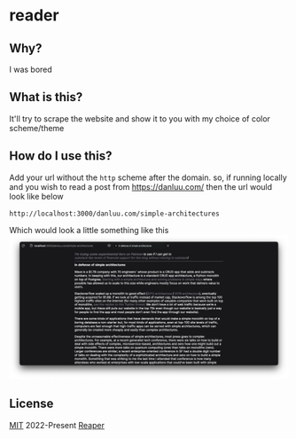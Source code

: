 # reader

## Why?

I was bored

## What is this?

It'll try to scrape the website and show it to you with
my choice of color scheme/theme

## How do I use this?

Add your url without the `http` scheme after the domain.
so, if running locally and you wish to read a post from https://danluu.com/ then the url would look like below

```
http://localhost:3000/danluu.com/simple-architectures
```

Which would look a little something like this
![](public/screenshot.png)

## License

[MIT](license) 2022-Present [Reaper](github.com/barelyhuman)
